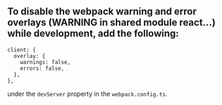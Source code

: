## To disable the webpack warning and error overlays (WARNING in shared module react...) while development, add the following:
```
client: {
  overlay: {
    warnings: false,
    errors: false,
  },
},
```
under the `devServer` property in the `webpack.config.ts`.
